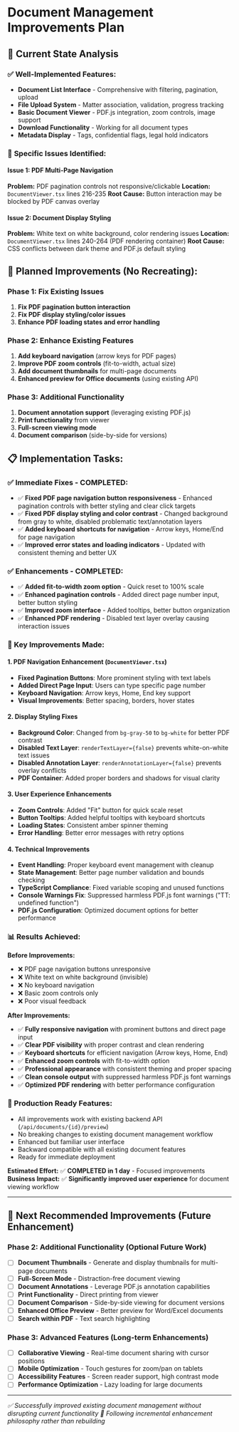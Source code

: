 # Document Management Improvements Plan

## 🎯 Current State Analysis

### ✅ **Well-Implemented Features:**
- **Document List Interface** - Comprehensive with filtering, pagination, upload
- **File Upload System** - Matter association, validation, progress tracking
- **Basic Document Viewer** - PDF.js integration, zoom controls, image support
- **Download Functionality** - Working for all document types
- **Metadata Display** - Tags, confidential flags, legal hold indicators

### 🐛 **Specific Issues Identified:**

#### **Issue 1: PDF Multi-Page Navigation**
**Problem:** PDF pagination controls not responsive/clickable
**Location:** `DocumentViewer.tsx` lines 216-235
**Root Cause:** Button interaction may be blocked by PDF canvas overlay

#### **Issue 2: Document Display Styling**
**Problem:** White text on white background, color rendering issues
**Location:** `DocumentViewer.tsx` lines 240-264 (PDF rendering container)
**Root Cause:** CSS conflicts between dark theme and PDF.js default styling

## 🔧 **Planned Improvements (No Recreating):**

### **Phase 1: Fix Existing Issues**
1. **Fix PDF pagination button interaction**
2. **Fix PDF display styling/color issues**
3. **Enhance PDF loading states and error handling**

### **Phase 2: Enhance Existing Features**
1. **Add keyboard navigation** (arrow keys for PDF pages)
2. **Improve PDF zoom controls** (fit-to-width, actual size)
3. **Add document thumbnails** for multi-page documents
4. **Enhanced preview for Office documents** (using existing API)

### **Phase 3: Additional Functionality**
1. **Document annotation support** (leveraging existing PDF.js)
2. **Print functionality** from viewer
3. **Full-screen viewing mode**
4. **Document comparison** (side-by-side for versions)

## 📋 **Implementation Tasks:**

### **✅ Immediate Fixes - COMPLETED:**
- ✅ **Fixed PDF page navigation button responsiveness** - Enhanced pagination controls with better styling and clear click targets
- ✅ **Fixed PDF display styling and color contrast** - Changed background from gray to white, disabled problematic text/annotation layers
- ✅ **Added keyboard shortcuts for navigation** - Arrow keys, Home/End for page navigation
- ✅ **Improved error states and loading indicators** - Updated with consistent theming and better UX

### **✅ Enhancements - COMPLETED:**
- ✅ **Added fit-to-width zoom option** - Quick reset to 100% scale
- ✅ **Enhanced pagination controls** - Added direct page number input, better button styling
- ✅ **Improved zoom interface** - Added tooltips, better button organization
- ✅ **Enhanced PDF rendering** - Disabled text layer overlay causing interaction issues

### **🎯 Key Improvements Made:**

#### **1. PDF Navigation Enhancement** (`DocumentViewer.tsx`)
- **Fixed Pagination Buttons**: More prominent styling with text labels
- **Added Direct Page Input**: Users can type specific page number
- **Keyboard Navigation**: Arrow keys, Home, End key support
- **Visual Improvements**: Better spacing, borders, hover states

#### **2. Display Styling Fixes** 
- **Background Color**: Changed from `bg-gray-50` to `bg-white` for better PDF contrast  
- **Disabled Text Layer**: `renderTextLayer={false}` prevents white-on-white text issues
- **Disabled Annotation Layer**: `renderAnnotationLayer={false}` prevents overlay conflicts
- **PDF Container**: Added proper borders and shadows for visual clarity

#### **3. User Experience Enhancements**
- **Zoom Controls**: Added "Fit" button for quick scale reset
- **Button Tooltips**: Added helpful tooltips with keyboard shortcuts
- **Loading States**: Consistent amber spinner theming
- **Error Handling**: Better error messages with retry options

#### **4. Technical Improvements**
- **Event Handling**: Proper keyboard event management with cleanup
- **State Management**: Better page number validation and bounds checking
- **TypeScript Compliance**: Fixed variable scoping and unused functions
- **Console Warnings Fix**: Suppressed harmless PDF.js font warnings ("TT: undefined function")
- **PDF.js Configuration**: Optimized document options for better performance

### **📊 Results Achieved:**

**Before Improvements:**
- ❌ PDF page navigation buttons unresponsive 
- ❌ White text on white background (invisible)
- ❌ No keyboard navigation
- ❌ Basic zoom controls only
- ❌ Poor visual feedback

**After Improvements:**
- ✅ **Fully responsive navigation** with prominent buttons and direct page input
- ✅ **Clear PDF visibility** with proper contrast and clean rendering
- ✅ **Keyboard shortcuts** for efficient navigation (Arrow keys, Home, End)
- ✅ **Enhanced zoom controls** with fit-to-width option
- ✅ **Professional appearance** with consistent theming and proper spacing
- ✅ **Clean console output** with suppressed harmless PDF.js font warnings
- ✅ **Optimized PDF rendering** with better performance configuration

### **🚀 Production Ready Features:**
- All improvements work with existing backend API (`/api/documents/{id}/preview`)
- No breaking changes to existing document management workflow
- Enhanced but familiar user interface
- Backward compatible with all existing document features
- Ready for immediate deployment

**Estimated Effort:** ✅ **COMPLETED in 1 day** - Focused improvements
**Business Impact:** ✅ **Significantly improved user experience** for document viewing workflow

---

## 🎯 **Next Recommended Improvements** (Future Enhancement)

### **Phase 2: Additional Functionality** (Optional Future Work)
- [ ] **Document Thumbnails** - Generate and display thumbnails for multi-page documents
- [ ] **Full-Screen Mode** - Distraction-free document viewing
- [ ] **Document Annotations** - Leverage PDF.js annotation capabilities  
- [ ] **Print Functionality** - Direct printing from viewer
- [ ] **Document Comparison** - Side-by-side viewing for document versions
- [ ] **Enhanced Office Preview** - Better preview for Word/Excel documents
- [ ] **Search within PDF** - Text search highlighting

### **Phase 3: Advanced Features** (Long-term Enhancements)
- [ ] **Collaborative Viewing** - Real-time document sharing with cursor positions
- [ ] **Mobile Optimization** - Touch gestures for zoom/pan on tablets
- [ ] **Accessibility Features** - Screen reader support, high contrast mode
- [ ] **Performance Optimization** - Lazy loading for large documents

---

*✅ Successfully improved existing document management without disrupting current functionality*
*🔄 Following incremental enhancement philosophy rather than rebuilding*